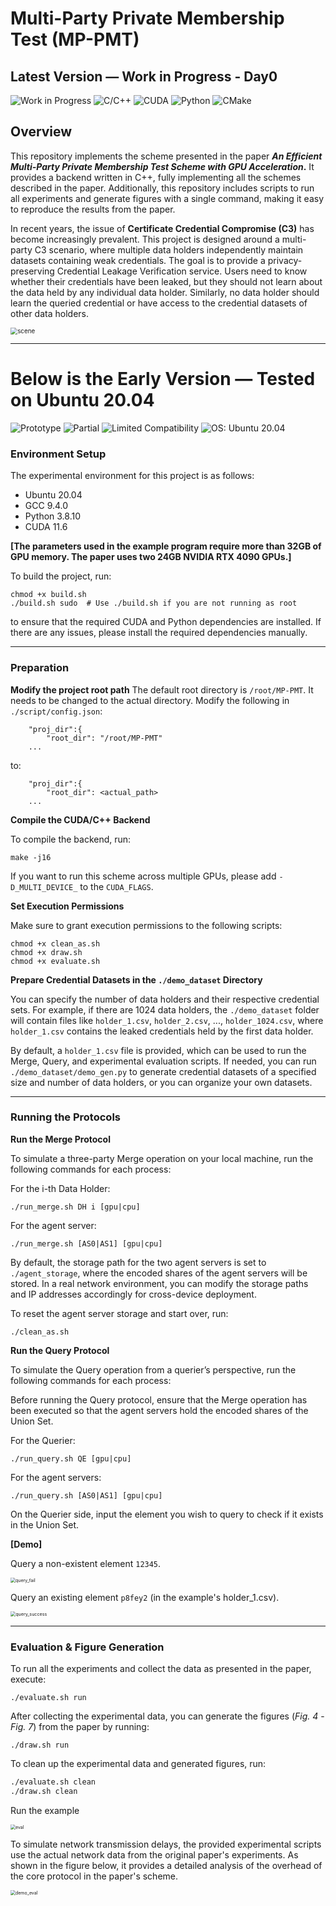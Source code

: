 # Multi-Party Private Membership Test (MP-PMT)
## Latest Version — Work in Progress - Day0
![Work in Progress](https://img.shields.io/badge/status-wip-yellow) 
![C/C++](https://img.shields.io/badge/language-C%2B%2B-blue)
![CUDA](https://img.shields.io/badge/language-CUDA-orange)
![Python](https://img.shields.io/badge/language-Python-3776AB?logo=python&logoColor=white)
![CMake](https://img.shields.io/badge/build-CMake-6E9CFF?logo=cmake&logoColor=white)

## Overview

This repository implements the scheme presented in the paper ***An Efficient Multi-Party Private Membership Test Scheme with GPU Acceleration*.** It provides a backend written in C++, fully implementing all the schemes described in the paper. Additionally, this repository includes scripts to run all experiments and generate figures with a single command, making it easy to reproduce the results from the paper.

In recent years, the issue of **Certificate Credential Compromise (C3)** has become increasingly prevalent. This project is designed around a multi-party C3 scenario, where multiple data holders independently maintain datasets containing weak credentials. The goal is to provide a privacy-preserving Credential Leakage Verification service. Users need to know whether their credentials have been leaked, but they should not learn about the data held by any individual data holder. Similarly, no data holder should learn the queried credential or have access to the credential datasets of other data holders.

<img src="./dispfig/scene.png" alt="scene" style="zoom:70%;" />


---

# Below is the Early Version — Tested on Ubuntu 20.04
![Prototype](https://img.shields.io/badge/status-prototype-red)
![Partial](https://img.shields.io/badge/completeness-partial-orange)
![Limited Compatibility](https://img.shields.io/badge/compatibility-limited-yellow)
![OS: Ubuntu 20.04](https://img.shields.io/badge/OS-Ubuntu%2020.04-blue)

### Environment Setup

The experimental environment for this project is as follows:

- Ubuntu 20.04
- GCC 9.4.0
- Python 3.8.10
- CUDA 11.6

**[The parameters used in the example program require more than 32GB of GPU memory. The paper uses two 24GB NVIDIA RTX 4090 GPUs.]**

To build the project, run:

```
chmod +x build.sh
./build.sh sudo  # Use ./build.sh if you are not running as root
```

to ensure that the required CUDA and Python dependencies are installed. If there are any issues, please install the required dependencies manually.



------



### Preparation
**Modify the project root path**
The default root directory is `/root/MP-PMT`. It needs to be changed to the actual directory. Modify the following in `./script/config.json`:
``` 
    "proj_dir":{ 
        "root_dir": "/root/MP-PMT" 
    ...
```
to:
```
    "proj_dir":{ 
        "root_dir": <actual_path>
    ...
```


**Compile the CUDA/C++ Backend**

To compile the backend, run:

```
make -j16
```

If you want to run this scheme across multiple GPUs, please add `-D_MULTI_DEVICE_` to the `CUDA_FLAGS`.



**Set Execution Permissions**

Make sure to grant execution permissions to the following scripts:

```
chmod +x clean_as.sh
chmod +x draw.sh
chmod +x evaluate.sh
```



**Prepare Credential Datasets in the `./demo_dataset` Directory**

You can specify the number of data holders and their respective credential sets. For example, if there are 1024 data holders, the `./demo_dataset` folder will contain files like `holder_1.csv`, `holder_2.csv`, ..., `holder_1024.csv`, where `holder_1.csv` contains the leaked credentials held by the first data holder.

By default, a `holder_1.csv` file is provided, which can be used to run the Merge, Query, and experimental evaluation scripts. If needed, you can run `./demo_dataset/demo_gen.py` to generate credential datasets of a specified size and number of data holders, or you can organize your own datasets.



------



### Running the Protocols

**Run the Merge Protocol**

To simulate a three-party Merge operation on your local machine, run the following commands for each process:

For the i-th Data Holder:

```
./run_merge.sh DH i [gpu|cpu]
```

For the agent server:

```
./run_merge.sh [AS0|AS1] [gpu|cpu]
```

By default, the storage path for the two agent servers is set to `./agent_storage`, where the encoded shares of the agent servers will be stored. In a real network environment, you can modify the storage paths and IP addresses accordingly for cross-device deployment.

To reset the agent server storage and start over, run:

```
./clean_as.sh
```



**Run the Query Protocol**

To simulate the Query operation from a querier’s perspective, run the following commands for each process:

Before running the Query protocol, ensure that the Merge operation has been executed so that the agent servers hold the encoded shares of the Union Set.

For the Querier:

```
./run_query.sh QE [gpu|cpu]
```

For the agent servers:

```
./run_query.sh [AS0|AS1] [gpu|cpu]
```

On the Querier side, input the element you wish to query to check if it exists in the Union Set.

**[Demo]**

Query a non-existent element `12345`.

<img src="./dispfig/query_fail.png" alt="query_fail" style="zoom:50%;" />

Query an existing element `p8fey2` (in the example's holder_1.csv).

<img src="./dispfig/query_success.png" alt="query_success" style="zoom:51%;" />


------



### Evaluation & Figure Generation

To run all the experiments and collect the data as presented in the paper, execute:

```
./evaluate.sh run
```

After collecting the experimental data, you can generate the figures (*Fig. 4* - *Fig. 7*) from the paper by running:

```
./draw.sh run
```

To clean up the experimental data and generated figures, run:

```sh
./evaluate.sh clean
./draw.sh clean
```

Run the example

<img src="./dispfig/eval.png" alt="eval" style="zoom:50%;" />

To simulate network transmission delays, the provided experimental scripts use the actual network data from the original paper's experiments. As shown in the figure below, it provides a detailed analysis of the overhead of the core protocol in the paper's scheme.

<img src="./dispfig/demo_eval.png" alt="demo_eval" style="zoom:50%;" />
